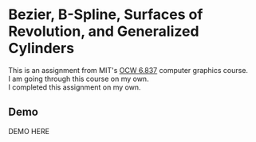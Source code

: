# Bezier, B-Spline, Surfaces of Revolution, and Generalized Cylinders

This is an assignment from MIT's [OCW 6.837](https://ocw.mit.edu/courses/6-837-computer-graphics-fall-2012/pages/syllabus/) computer graphics course. <br>
I am going through this course on my own. <br>
I completed this assignment on my own. <br>

## Demo
DEMO HERE
